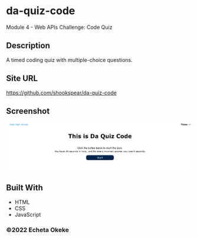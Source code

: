 # da-quiz-code
Module 4 - Web APIs Challenge: Code Quiz

## Description
A timed coding quiz with multiple-choice questions. 

## Site URL
https://github.com/shookspear/da-quiz-code

## Screenshot
![Da Quiz Code](assets/images/screenshot.png)

## Built With
* HTML
* CSS
* JavaScript



### ©️2022 Echeta Okeke
